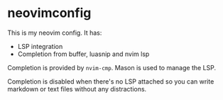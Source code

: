 # neovimconfig

This is my neovim config.
It has:

- LSP integration
- Completion from buffer, luasnip and nvim lsp

Completion is provided by `nvim-cmp`.
Mason is used to manage the LSP.

Completion is disabled when there's no LSP attached so you can write markdown or text files without any distractions.
